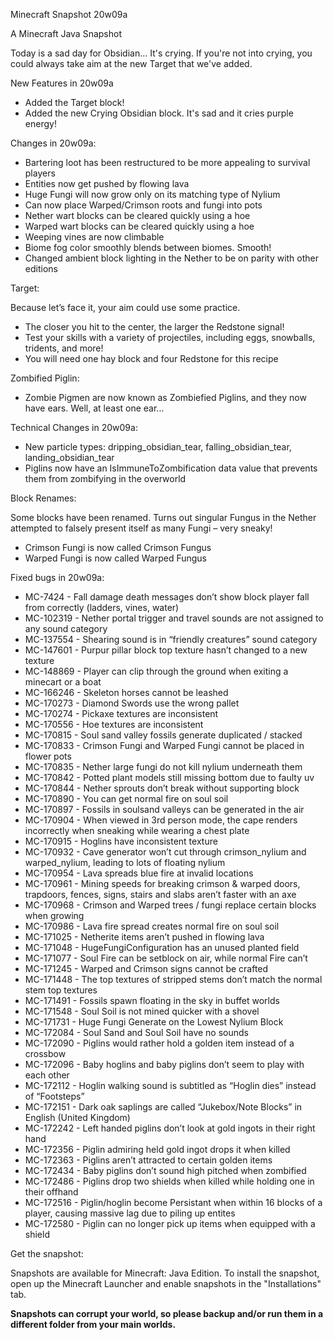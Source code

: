
Minecraft Snapshot 20w09a

A Minecraft Java Snapshot

Today is a sad day for Obsidian... It's crying. If you're not into crying, you could always take aim at the new Target that we've added.

New Features in 20w09a

  * Added the Target block!
  * Added the new Crying Obsidian block. It's sad and it cries purple energy!

Changes in 20w09a:

  * Bartering loot has been restructured to be more appealing to survival players
  * Entities now get pushed by flowing lava
  * Huge Fungi will now grow only on its matching type of Nylium
  * Can now place Warped/Crimson roots and fungi into pots
  * Nether wart blocks can be cleared quickly using a hoe
  * Warped wart blocks can be cleared quickly using a hoe
  * Weeping vines are now climbable
  * Biome fog color smoothly blends between biomes. Smooth!
  * Changed ambient block lighting in the Nether to be on parity with other editions

Target:

Because let’s face it, your aim could use some practice.

  * The closer you hit to the center, the larger the Redstone signal!
  * Test your skills with a variety of projectiles, including eggs, snowballs, tridents, and more!
  * You will need one hay block and four Redstone for this recipe

Zombified Piglin:

  * Zombie Pigmen are now known as Zombiefied Piglins, and they now have ears. Well, at least one ear...

Technical Changes in 20w09a:

  * New particle types: dripping_obsidian_tear, falling_obsidian_tear, landing_obsidian_tear
  * Piglins now have an IsImmuneToZombification data value that prevents them from zombifying in the overworld

Block Renames:

Some blocks have been renamed. Turns out singular Fungus in the Nether attempted to falsely present itself as many Fungi – very sneaky!

  * Crimson Fungi is now called Crimson Fungus
  * Warped Fungi is now called Warped Fungus

Fixed bugs in 20w09a:

  *  MC-7424 - Fall damage death messages don’t show block player fall from correctly (ladders, vines, water)
  *  MC-102319 - Nether portal trigger and travel sounds are not assigned to any sound category
  *  MC-137554 - Shearing sound is in “friendly creatures” sound category
  *  MC-147601 - Purpur pillar block top texture hasn’t changed to a new texture
  *  MC-148869 - Player can clip through the ground when exiting a minecart or a boat
  *  MC-166246 - Skeleton horses cannot be leashed
  *  MC-170273 - Diamond Swords use the wrong pallet
  *  MC-170274 - Pickaxe textures are inconsistent
  *  MC-170556 - Hoe textures are inconsistent
  *  MC-170815 - Soul sand valley fossils generate duplicated / stacked
  *  MC-170833 - Crimson Fungi and Warped Fungi cannot be placed in flower pots
  *  MC-170835 - Nether large fungi do not kill nylium underneath them
  *  MC-170842 - Potted plant models still missing bottom due to faulty uv
  *  MC-170844 - Nether sprouts don’t break without supporting block
  *  MC-170890 - You can get normal fire on soul soil
  *  MC-170897 - Fossils in soulsand valleys can be generated in the air
  *  MC-170904 - When viewed in 3rd person mode, the cape renders incorrectly when sneaking while wearing a chest plate
  *  MC-170915 - Hoglins have inconsistent texture
  *  MC-170932 - Cave generator won’t cut through crimson_nylium and warped_nylium, leading to lots of floating nylium
  *  MC-170954 - Lava spreads blue fire at invalid locations
  *  MC-170961 - Mining speeds for breaking crimson & warped doors, trapdoors, fences, signs, stairs and slabs aren’t faster with an axe
  *  MC-170968 - Crimson and Warped trees / fungi replace certain blocks when growing
  *  MC-170986 - Lava fire spread creates normal fire on soul soil
  *  MC-171025 - Netherite items aren’t pushed in flowing lava
  *  MC-171048 - HugeFungiConfiguration has an unused planted field
  *  MC-171077 - Soul Fire can be setblock on air, while normal Fire can’t
  *  MC-171245 - Warped and Crimson signs cannot be crafted
  *  MC-171448 - The top textures of stripped stems don’t match the normal stem top textures
  *  MC-171491 - Fossils spawn floating in the sky in buffet worlds
  *  MC-171548 - Soul Soil is not mined quicker with a shovel
  *  MC-171731 - Huge Fungi Generate on the Lowest Nylium Block
  *  MC-172084 - Soul Sand and Soul Soil have no sounds
  *  MC-172090 - Piglins would rather hold a golden item instead of a crossbow
  *  MC-172096 - Baby hoglins and baby piglins don’t seem to play with each other
  *  MC-172112 - Hoglin walking sound is subtitled as “Hoglin dies” instead of “Footsteps”
  *  MC-172151 - Dark oak saplings are called “Jukebox/Note Blocks” in English (United Kingdom)
  *  MC-172242 - Left handed piglins don’t look at gold ingots in their right hand
  *  MC-172356 - Piglin admiring held gold ingot drops it when killed
  *  MC-172363 - Piglins aren’t attracted to certain golden items
  *  MC-172434 - Baby piglins don’t sound high pitched when zombified
  *  MC-172486 - Piglins drop two shields when killed while holding one in their offhand
  *  MC-172516 - Piglin/hoglin become Persistant when within 16 blocks of a player, causing massive lag due to piling up entites
  *  MC-172580 - Piglin can no longer pick up items when equipped with a shield

Get the snapshot:

Snapshots are available for Minecraft: Java Edition. To install the snapshot, open up the Minecraft Launcher and enable snapshots in the "Installations" tab.

**Snapshots can corrupt your world, so please backup and/or run them in a different folder from your main worlds.**
